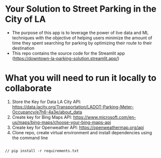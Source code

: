 # **Your Solution to Street Parking in the City of LA**

- The purpose of this app is to leverage the power of live data and ML techniques with the objective of helping users minimize the amount of time they spent searching for parking by optimizing their route to their destination
- This repo contains the source code for the Streamlit app (https://downtown-la-parking-solution.streamlit.app/)

# **What you will need to run it locally to collaborate**

1. Store the Key for Data LA City API: https://data.lacity.org/Transportation/LADOT-Parking-Meter-Occupancy/e7h6-4a3e/about_data
2. Create key for Bing Maps API: https://www.microsoft.com/en-us/maps/bing-maps/choose-your-bing-maps-api
3. Create key for Openweather API: https://openweathermap.org/api
4. Clone repo, create virtual environment and install dependencies using the command line
<pre>
<code>
// pip install -r requirements.txt
</code>
</pre>




